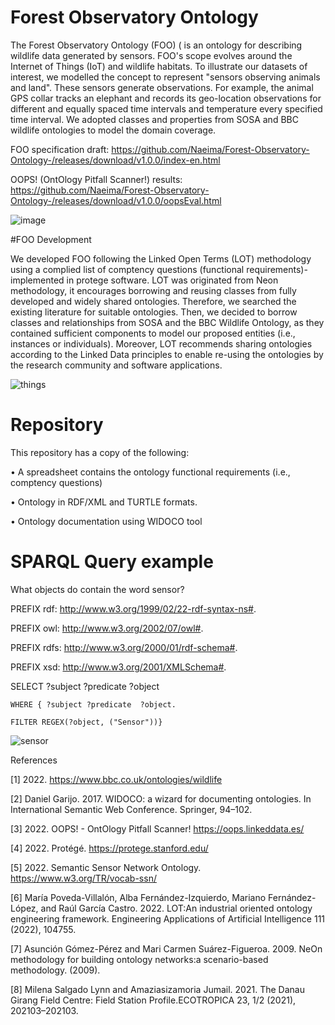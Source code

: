 # Forest Observatory Ontology 

The Forest Observatory Ontology (FOO) ( is an ontology for describing wildlife data generated by sensors. FOO's scope evolves around the Internet of Things (IoT) and wildlife habitats. To illustrate our datasets of interest, we modelled the concept to represent "sensors observing animals and land". These sensors generate observations. For example, the animal GPS collar tracks an elephant and records its geo-location observations for different and equally spaced time intervals and temperature every specified time interval. We adopted classes and properties from SOSA and BBC wildlife ontologies to model the domain coverage.


FOO specification draft: https://github.com/Naeima/Forest-Observatory-Ontology-/releases/download/v1.0.0/index-en.html


OOPS! (OntOlogy Pitfall Scanner!) results: https://github.com/Naeima/Forest-Observatory-Ontology-/releases/download/v1.0.0/oopsEval.html



![image](https://user-images.githubusercontent.com/57564713/185769396-6a963789-43da-4993-9273-cf2c37256595.png)





#FOO Development

We developed FOO following the Linked Open Terms (LOT) methodology using a complied list of comptency questions (functional requirements)- implemented in protege software.  LOT  was originated from Neon methodology, it encourages borrowing and reusing classes from fully developed and widely shared ontologies. Therefore, we searched the existing literature for suitable ontologies. Then, we decided to borrow classes and relationships from SOSA and the BBC Wildlife Ontology, as they contained sufficient components to model our proposed entities (i.e., instances or individuals). Moreover, LOT recommends sharing ontologies according to the Linked Data principles to enable re-using the ontologies by the research community and software applications. 

![things](https://user-images.githubusercontent.com/57564713/185769351-04be89c3-13fd-47aa-9b17-6298d426d4ae.png)

# Repository
This repository has a copy of the following:

•	A spreadsheet contains the ontology functional requirements (i.e., comptency questions) 

•	Ontology in RDF/XML and TURTLE formats.

•	Ontology documentation using WIDOCO tool





# SPARQL Query example 
What objects do contain the word sensor? 

PREFIX rdf: <http://www.w3.org/1999/02/22-rdf-syntax-ns#>.

PREFIX owl: <http://www.w3.org/2002/07/owl#>.

PREFIX rdfs: <http://www.w3.org/2000/01/rdf-schema#>.

PREFIX xsd: <http://www.w3.org/2001/XMLSchema#>.


SELECT ?subject ?predicate ?object

    WHERE { ?subject ?predicate  ?object.
    
    FILTER REGEX(?object, ("Sensor"))}
    

![sensor](https://user-images.githubusercontent.com/57564713/185769348-497951cf-6b9d-465b-98f8-8a67b99121df.png)

References

[1] 2022. https://www.bbc.co.uk/ontologies/wildlife

[2] Daniel Garijo. 2017. WIDOCO: a wizard for documenting ontologies. In International Semantic Web Conference. Springer,
94–102.

[3] 2022. OOPS! - OntOlogy Pitfall Scanner! https://oops.linkeddata.es/

[4] 2022. Protégé. https://protege.stanford.edu/

[5] 2022. Semantic Sensor Network Ontology. https://www.w3.org/TR/vocab-ssn/

[6] María Poveda-Villalón, Alba Fernández-Izquierdo, Mariano Fernández-López, and Raúl García Castro. 2022. LOT:An industrial oriented ontology engineering framework. Engineering Applications of Artificial Intelligence 111 (2022), 104755.

[7] Asunción Gómez-Pérez and Mari Carmen Suárez-Figueroa. 2009. NeOn methodology for building ontology networks:a scenario-based methodology. (2009).

[8] Milena Salgado Lynn and Amaziasizamoria Jumail. 2021. The Danau Girang Field Centre: Field Station Profile.ECOTROPICA 23, 1/2 (2021), 202103–202103.




